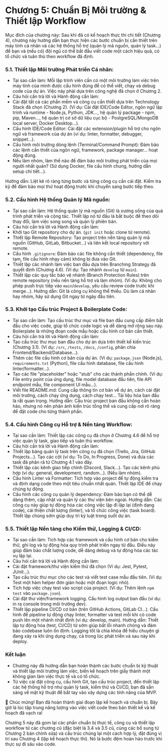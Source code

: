 # Chương 5: Chuẩn Bị Môi trường & Thiết lập Workflow

Mục đích của chương này: Sau khi đã có kế hoạch thực thi chi tiết (Chương 4), chương này hướng dẫn bạn thực hiện các bước chuẩn bị cần thiết trên máy tính cá nhân và các hệ thống hỗ trợ (quản lý mã nguồn, quản lý task...) để bạn và (nếu có) đội ngũ có thể bắt đầu viết code một cách hiệu quả, có tổ chức và tuân thủ theo workflow đã định.

### 5.1. Thiết lập Môi trường Phát triển Cá nhân:

* Tại sao cần làm: Mỗi lập trình viên cần có một môi trường làm việc trên máy tính của mình được cấu hình đúng để có thể viết, chạy và debug code của dự án. Việc này phải dựa trên công nghệ đã chọn ở Chương 2.
* Câu hỏi cần trả lời và Hành động cần làm:
* Cài đặt tất cả các phần mềm và công cụ cần thiết dựa trên Technology Stack đã chọn (Chương 2). (Ví dụ: Cài đặt IDE/Code Editor, ngôn ngữ lập trình và runtime - Node.js, Python, JDK..., hệ quản lý package - npm, pip, Maven..., hệ quản trị cơ sở dữ liệu cục bộ - PostgreSQL/MongoDB local server, Docker Desktop...).
* Cấu hình IDE/Code Editor: Cài đặt các extension/plugin hỗ trợ cho ngôn ngữ và framework của dự án (ví dụ: linter, formatter, debugger, snippet...).
* Cấu hình môi trường dòng lệnh (Terminal/Command Prompt): Đảm bảo các lệnh cần thiết của ngôn ngữ, framework, package manager... hoạt động đúng.
* Nếu làm nhóm, làm thế nào để đảm bảo môi trường phát triển của mọi người nhất quán? (Sử dụng Docker, file cấu hình chung, hướng dẫn setup chi tiết...).

Hướng dẫn: Liệt kê rõ ràng từng bước và từng công cụ cần cài đặt. Kiểm tra kỹ để đảm bảo mọi thứ hoạt động trước khi chuyển sang bước tiếp theo.

### 5.2. Cấu hình Hệ thống Quản lý Mã nguồn:

* Tại sao cần làm: Hệ thống quản lý mã nguồn (Git) là xương sống của quá trình phát triển và cộng tác. Thiết lập nó từ đầu là bắt buộc để theo dõi thay đổi, làm việc song song và quản lý phiên bản.
* Câu hỏi cần trả lời và Hành động cần làm:
* Khởi tạo Git repository cho dự án. (`git init` hoặc clone từ remote).
* Thiết lập Remote Repository: Tạo project trên nền tảng quản lý mã nguồn (GitHub, GitLab, Bitbucket...) và liên kết local repository với remote.
* Cấu hình `.gitignore`: Đảm bảo các file không cần thiết (dependency, file tạm, file cấu hình nhạy cảm) không bị đưa vào Git.
* Thiết lập các nhánh làm việc ban đầu dựa trên Branching Strategy đã quyết định (Chương 4.6). (Ví dụ: Tạo nhánh `develop` từ `main`).
* Thiết lập các quy tắc bảo vệ nhánh (Branch Protection Rules) trên remote repository (nếu nền tảng hỗ trợ và làm nhóm). (Ví dụ: Không cho phép push trực tiếp vào `main`/`develop`, yêu cầu review code trước khi merge...).
Hướng dẫn: Git là công cụ không thể thiếu. Dù làm cá nhân hay nhóm, hãy sử dụng Git ngay từ ngày đầu tiên.

### 5.3. Khởi tạo Cấu trúc Project & Boilerplate Code:

* Tại sao cần làm: Tạo cấu trúc thư mục và file ban đầu cung cấp điểm bắt đầu cho việc code, giúp tổ chức code logic và dễ dàng mở rộng sau này. Boilerplate là những đoạn code mẫu hoặc cấu hình cơ bản cần thiết.
* Câu hỏi cần trả lời và Hành động cần làm:
* Tạo cấu trúc thư mục ban đầu cho dự án dựa trên thiết kế kiến trúc (Chương 3.1). (Ví dụ: `/src`, `/tests`, `/docs`, `/config`, phân chia Frontend/Backend/Database...).
* Thêm các file cấu hình cơ bản của dự án. (Ví dụ: `package.json` (Node.js), `requirements.txt` (Python), file cấu hình database, file cấu hình linter/formatter...).
* Tạo các file "placeholder" hoặc "stub" cho các thành phần chính. (Ví dụ: File entry point của ứng dụng, file model database đầu tiên, file API endpoint mẫu, file component UI mẫu...).
* Viết file README.md: Cung cấp thông tin cơ bản về dự án, cách cài đặt môi trường, cách chạy ứng dụng, cách chạy test... Tài liệu hóa ban đầu là rất quan trọng.
Hướng dẫn: Cấu trúc project ban đầu không cần hoàn hảo, nhưng nó nên phản ánh kiến trúc tổng thể và cung cấp nơi rõ ràng để đặt code cho từng thành phần.

### 5.4. Cấu hình Công cụ Hỗ trợ & Nền tảng Workflow:

* Tại sao cần làm: Thiết lập các công cụ đã chọn ở Chương 4.6 để hỗ trợ việc quản lý task, giao tiếp và tuân thủ workflow.
* Câu hỏi cần trả lời và Hành động cần làm:
* Thiết lập bảng quản lý task trên công cụ đã chọn (Trello, Jira, GitHub Projects...). Tạo các cột (ví dụ: To Do, In Progress, Done) và đưa các task đã phân rã từ Chương 4.1 vào đây.
* Thiết lập các kênh giao tiếp chính (Discord, Slack...). Tạo các kênh phù hợp (ví dụ: general, development, random...). (Nếu làm nhóm).
* Cấu hình Linter và Formatter: Tích hợp vào project để tự động kiểm tra và định dạng code theo một tiêu chuẩn nhất quán. Thiết lập IDE để chạy chúng tự động.
* Cấu hình các công cụ quản lý dependency: Đảm bảo bạn có thể dễ dàng thêm, cập nhật và quản lý các thư viện bên ngoài.
Hướng dẫn: Các công cụ này giúp tự động hóa các công việc lặp đi lặp lại (định dạng code), cải thiện chất lượng (linter), và tổ chức công việc (task board). Thiết lập chúng sớm giúp duy trì kỷ luật trong suốt dự án.

### 5.5. Thiết lập Nền tảng cho Kiểm thử, Logging & CI/CD:

* Tại sao cần làm: Tích hợp các framework và cấu hình cơ bản cho kiểm thử, ghi log và tự động hóa quy trình phát triển ngay từ đầu. Điều này giúp đảm bảo chất lượng code, dễ dàng debug và tự động hóa các tác vụ lặp lại.
* Câu hỏi cần trả lời và Hành động cần làm:
* Cài đặt framework/thư viện kiểm thử đã chọn (Ví dụ: Jest, Pytest, JUnit...).
* Tạo cấu trúc thư mục cho các test và viết test case mẫu đầu tiên. (Ví dụ: Test một hàm helper đơn giản hoặc một đoạn logic nhỏ).
* Tích hợp việc chạy test vào script của project. (Ví dụ: Thêm lệnh `npm test` vào `package.json`).
* Cài đặt thư viện/framework logging. Cấu hình log output ban đầu (ví dụ: in ra console trong môi trường dev).
* Thiết lập pipeline CI/CD cơ bản (trên GitHub Actions, GitLab CI...). Cấu hình để pipeline tự động chạy linter, formatter và test mỗi khi có code push lên một nhánh nhất định (ví dụ: develop, main).
Hướng dẫn: Thiết lập tự động hóa (test, CI/CD) từ sớm giúp bắt lỗi nhanh chóng và đảm bảo codebase luôn ổn định. Logging tốt là chìa khóa để hiểu chuyện gì đang xảy ra khi ứng dụng chạy, cả trong lúc phát triển và sau này khi deploy.


### Kết luận

* Chương này đã hướng dẫn bạn hoàn thành các bước chuẩn bị kỹ thuật và thiết lập môi trường làm việc, biến kế hoạch trên giấy thành một không gian làm việc thực tế và có tổ chức.
* Từ việc cài đặt công cụ, cấu hình Git, tạo cấu trúc project, đến thiết lập các hệ thống hỗ trợ như quản lý task, kiểm thử và CI/CD, bạn đã sẵn sàng về mặt kỹ thuật để bắt tay vào xây dựng các tính năng của MVP.

📌 Chúc mừng! Bạn đã hoàn thành giai đoạn lập kế hoạch và chuẩn bị. Bây giờ là lúc tập trung năng lượng vào việc viết code theo bản thiết kế và kế hoạch đã vạch ra!


Chương 5 này đã gom lại các phần chuẩn bị thực tế, công cụ và thiết lập workflow từ các chương cũ (đặc biệt là 3.4 và 3.5 cũ, cùng các bổ sung từ Chương 2 bản chỉnh sửa) và cấu trúc chúng lại một cách hợp lý, đặt đúng vị trí sau Chương 4 (lập kế hoạch thực thi). Nó là bước đệm hoàn hảo trước khi thực sự đi sâu vào code.